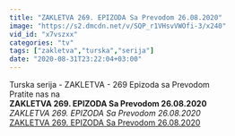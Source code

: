 ```yaml
---
title: "ZAKLETVA 269. EPIZODA Sa Prevodom 26.08.2020"
image: "https://s2.dmcdn.net/v/SQP_r1VHsvVWOfi-3/x240"
vid_id: "x7vszxx"
categories: "tv"
tags: ["zakletva","turska","serija"]
date: "2020-08-31T23:22:04+03:00"
---
```

Turska serija - ZAKLETVA - 269 Epizoda sa Prevodom   <br>Pratite nas na <br><b>ZAKLETVA 269. EPIZODA Sa Prevodom 26.08.2020</b><br> <i>ZAKLETVA 269. EPIZODA Sa Prevodom 26.08.2020</i><br> <u>ZAKLETVA 269. EPIZODA Sa Prevodom 26.08.2020</u>
